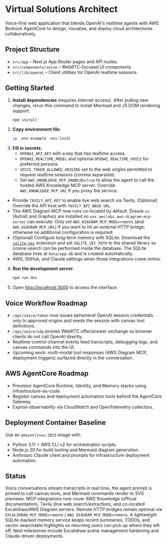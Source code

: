 # Virtual Solutions Architect

Voice-first web application that blends OpenAI's realtime agents with AWS Bedrock AgentCore to design, visualise, and deploy cloud architectures collaboratively.

## Project Structure

- `src/app` – Next.js App Router pages and API routes.
- `src/components/voice` – WebRTC-focused UI components.
- `src/lib/openai` – Client utilities for OpenAI realtime sessions.

## Getting Started

1. **Install dependencies** (requires internet access). After pulling new changes, rerun this command to install Mermaid and JS DOM rendering support:
   ```bash
   npm install
   ```
2. **Copy environment file**:
   ```bash
   cp .env.example .env.local
   ```
3. **Fill in secrets**:
   - `OPENAI_API_KEY` with a key that has realtime access.
   - `OPENAI_REALTIME_MODEL` and optional `OPENAI_REALTIME_VOICE` for preferred persona.
   - `VOICE_TOKEN_ALLOWED_ORIGINS` set to the web origins permitted to request realtime sessions (comma separated).
   - Set `AWS_KNOWLEDGE_MCP_ENABLED=true` to allow the agent to call the hosted AWS Knowledge MCP server. Override `AWS_KNOWLEDGE_MCP_URL` if you proxy the service.
  - Provide `TAVILY_API_KEY` to enable live web search via Tavily. (Optional) Override the API host with `TAVILY_API_BASE_URL`.
   - The AWS Diagram MCP now runs co-located by default. Ensure `uv` (Astral) and Graphviz are installed so `uvx awslabs.aws-diagram-mcp-server` can execute. Only set `AWS_DIAGRAM_MCP_MODE=remote` (and `AWS_DIAGRAM_MCP_URL`) if you want to hit an external HTTP bridge; otherwise no additional configuration is required.
   - (Optional) Configure long-term memory with SQLite. Download the [`sqlite-vec`](https://github.com/asg017/sqlite-vec) extension and set `SQLITE_VEC_PATH` to the shared library so cosine search can be performed inside the database. The SQLite database lives at `data/app.db` and is created automatically.
   - AWS, GitHub, and Claude settings when those integrations come online.
4. **Run the development server**:
   ```bash
   npm run dev
   ```
5. Open [http://localhost:3000](http://localhost:3000) to access the interface.

## Voice Workflow Roadmap

- `/api/voice/token` now issues ephemeral OpenAI session credentials only to approved origins and seeds the session with canvas tool definitions.
- `/api/voice/sdp` proxies WebRTC offer/answer exchange so browser clients do not call OpenAI directly.
- Realtime control-channel events feed transcripts, debugging logs, and canvas commands into the UI.
- Upcoming work: multi-modal tool responses (AWS Diagram MCP, deployment triggers) surfaced directly in the conversation.

## AWS AgentCore Roadmap

- Provision AgentCore Runtime, Identity, and Memory stacks using infrastructure-as-code.
- Register canvas and deployment automation tools behind the AgentCore Gateway.
- Expose observability via CloudWatch and OpenTelemetry collectors.

## Deployment Container Baseline

Use an `amazonlinux:2023` image with:
- Python 3.11 + AWS CLI v2 for orchestration scripts.
- Node.js 20 for build tooling and Mermaid diagram generation.
- Anthropic Claude client and prompts for infrastructure deployment automation.

## Status

Voice conversations stream transcripts in real time, the agent prompt is primed to call canvas tools, and Mermaid commands render to SVG previews. MCP integrations now cover AWS Knowledge (official documentation), Tavily (live web search/extraction), and co-located Excalidraw/AWS Diagram servers. Remote HTTP bridges remain optional via `EXCALIDRAW_MCP_MODE=remote` / `AWS_DIAGRAM_MCP_MODE=remote`. A lightweight SQLite-backed memory service keeps recent summaries, TODOs, and vector-searchable highlights so returning users can pick up where they left off. Next milestones include Excalidraw scene management hardening and Claude-driven deployments.
